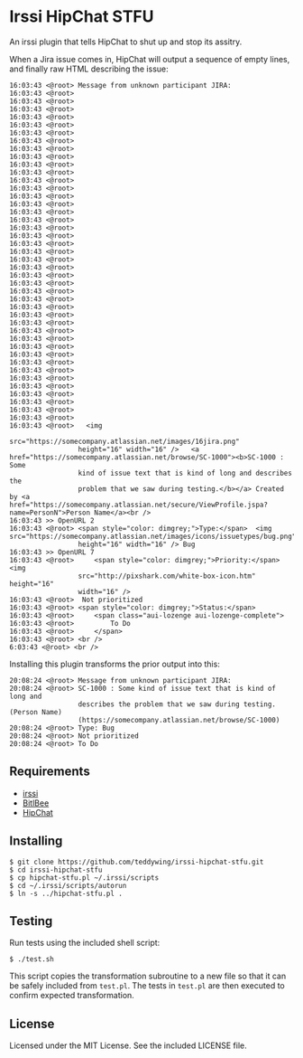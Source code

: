 Irssi HipChat STFU
==================

An irssi plugin that tells HipChat to shut up and stop its assitry.

When a Jira issue comes in, HipChat will output a sequence of empty lines,
and finally raw HTML describing the issue:

	16:03:43 <@root> Message from unknown participant JIRA: 
	16:03:43 <@root>  
	16:03:43 <@root>  
	16:03:43 <@root>  
	16:03:43 <@root>  
	16:03:43 <@root>  
	16:03:43 <@root>  
	16:03:43 <@root>  
	16:03:43 <@root>  
	16:03:43 <@root>  
	16:03:43 <@root>  
	16:03:43 <@root>  
	16:03:43 <@root>  
	16:03:43 <@root>  
	16:03:43 <@root>  
	16:03:43 <@root>  
	16:03:43 <@root>  
	16:03:43 <@root>  
	16:03:43 <@root>  
	16:03:43 <@root>  
	16:03:43 <@root>  
	16:03:43 <@root>  
	16:03:43 <@root>  
	16:03:43 <@root>  
	16:03:43 <@root>  
	16:03:43 <@root>  
	16:03:43 <@root>  
	16:03:43 <@root>  
	16:03:43 <@root>  
	16:03:43 <@root>  
	16:03:43 <@root>  
	16:03:43 <@root>  
	16:03:43 <@root>  
	16:03:43 <@root>  
	16:03:43 <@root>  
	16:03:43 <@root>  
	16:03:43 <@root>  
	16:03:43 <@root>  
	16:03:43 <@root>  
	16:03:43 <@root>  
	16:03:43 <@root>  
	16:03:43 <@root>  
	16:03:43 <@root>  
	16:03:43 <@root>   <img 
	                 src="https://somecompany.atlassian.net/images/16jira.png" 
	                 height="16" width="16" />   <a 
	href="https://somecompany.atlassian.net/browse/SC-1000"><b>SC-1000 : Some 
	                 kind of issue text that is kind of long and describes the 
	                 problem that we saw during testing.</b></a> Created by <a 
	href="https://somecompany.atlassian.net/secure/ViewProfile.jspa?name=PersonN">Person Name</a><br />
	16:03:43 >> OpenURL 2
	16:03:43 <@root> <span style="color: dimgrey;">Type:</span>  <img 
	src="https://somecompany.atlassian.net/images/icons/issuetypes/bug.png" 
	                 height="16" width="16" /> Bug  
	16:03:43 >> OpenURL 7
	16:03:43 <@root>     <span style="color: dimgrey;">Priority:</span>      <img 
	                 src="http://pixshark.com/white-box-icon.htm" height="16" 
	                 width="16" />
	16:03:43 <@root>  Not prioritized  
	16:03:43 <@root> <span style="color: dimgrey;">Status:</span>          
	16:03:43 <@root>     <span class="aui-lozenge aui-lozenge-complete">
	16:03:43 <@root>         To Do
	16:03:43 <@root>     </span>
	16:03:43 <@root> <br />
	6:03:43 <@root> <br />


Installing this plugin transforms the prior output into this:

	20:08:24 <@root> Message from unknown participant JIRA:
	20:08:24 <@root> SC-1000 : Some kind of issue text that is kind of long and
	                 describes the problem that we saw during testing. (Person Name)
	                 (https://somecompany.atlassian.net/browse/SC-1000)
	20:08:24 <@root> Type: Bug
	20:08:24 <@root> Not prioritized
	20:08:24 <@root> To Do


## Requirements
* [irssi](http://irssi.org/)
* [BitlBee](http://bitlbee.org/)
* [HipChat](https://www.hipchat.com/)


## Installing

	$ git clone https://github.com/teddywing/irssi-hipchat-stfu.git
	$ cd irssi-hipchat-stfu
	$ cp hipchat-stfu.pl ~/.irssi/scripts
	$ cd ~/.irssi/scripts/autorun
	$ ln -s ../hipchat-stfu.pl .


## Testing
Run tests using the included shell script:

	$ ./test.sh

This script copies the transformation subroutine to a new file so that it can
be safely included from `test.pl`. The tests in `test.pl` are then executed to
confirm expected transformation.


## License
Licensed under the MIT License. See the included LICENSE file.
